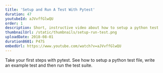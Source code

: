 ```yaml
---
title: 'Setup and Run A Test With Pytest'
duration: 47
youtubeId: aJVvffGlwQU
order: 1
description: Short, instructive video about how to setup a python test file, write an example test and then run the test suite through pytest.
thumbnailUrl: /static/thumbnails/setup-run-test.png
uploadDate: 2018-08-01
duration8601: P47S
embedUrl: https://www.youtube.com/watch?v=aJVvffGlwQU
---
```


Take your first steps with pytest.
See how to setup a python test file, write an example test and then run the test suite.
